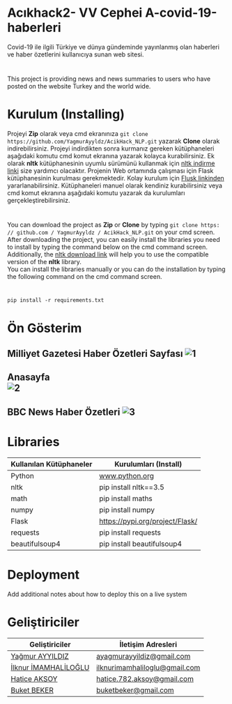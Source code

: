 # Acıkhack2- VV Cephei A-covid-19-haberleri
Covid-19 ile ilgili Türkiye ve dünya gündeminde yayınlanmış olan haberleri ve haber özetlerini kullanıcıya sunan web sitesi.</br>
#
This project is providing news and news summaries to users who have posted on the website Turkey and the world wide.
</br>
# Kurulum (Installing)
Projeyi **Zip** olarak veya cmd ekranınıza `git clone https://github.com/YagmurAyyldz/AcikHack_NLP.git` yazarak **Clone** olarak indirebilirsiniz.
Projeyi indirdikten sonra kurmanız gereken kütüphaneleri aşağıdaki komutu cmd komut ekranına yazarak kolayca kurabilirsiniz. Ek olarak **nltk** kütüphanesinin uyumlu sürümünü kullanmak için [nltk indirme linki](http://www.nltk.org/install.html) size yardımcı olacaktır. Projenin Web ortamında çalışması için Flask kütüphanesinin kurulması gerekmektedir. Kolay kurulum için [Flusk linkinden](https://pypi.org/project/Flask/) yararlanabilirsiniz.
Kütüphaneleri manuel olarak kendiniz kurabilirsiniz veya cmd komut ekranına aşağıdaki komutu yazarak da kurulumları gerçekleştirebilirsiniz.
</br> 
#
You can download the project as **Zip** or **Clone** by typing `git clone https: // github.com / YagmurAyyldz / AcikHack_NLP.git` on your cmd screen.
After downloading the project, you can easily install the libraries you need to install by typing the command below on the cmd command screen. Additionally, the [nltk download link](http://www.nltk.org/install.html) will help you to use the compatible version of the **nltk** library. 
</br>
You can install the libraries manually or you can do the installation by typing the following command on the cmd command screen.
#
`pip install -r requirements.txt`

# Ön Gösterim

Milliyet Gazetesi Haber Özetleri Sayfası
![1](https://user-images.githubusercontent.com/34991085/89057275-08717680-d366-11ea-9ea4-2c2fd9c72d7c.jpg)
-------------------------------------------------------------------
Anasayfa </br>
![2](https://user-images.githubusercontent.com/34991085/89057411-42427d00-d366-11ea-9380-bcadd084a691.jpg)
-------------------------------------------------------------------
BBC News Haber Özetleri
![3](https://user-images.githubusercontent.com/34991085/89057524-73bb4880-d366-11ea-9c57-4d4d8585e87b.jpg)
-------------------------------------------------------------------



# Libraries

| Kullanılan Kütüphaneler | Kurulumları (Install) |
| --- | --- |
| Python  |  www.python.org |
| nltk | pip install nltk==3.5  |
| math |pip install maths |
| numpy | pip install numpy |
| Flask | https://pypi.org/project/Flask/|
| requests | pip install requests |
| beautifulsoup4 | pip install beautifulsoup4|


# Deployment 
Add additional notes about how to deploy this on a live system

# Geliştiriciler
| Geliştiriciler | İletişim Adresleri |
| --- | --- |
|  [Yağmur AYYILDIZ](https://github.com/YagmurAyyldz) |   ayagmurayyildiz@gmail.com |
|  [İlknur İMAMHALİLOĞLU](https://github.com/ilknurimamhaliloglu)| ilknurimamhaliloglu@gmail.com|
|  [Hatice AKSOY](https://github.com/HaticeAksoy)|  hatice.782.aksoy@gmail.com|
|  [Buket BEKER](https://github.com/BuketBeker)| buketbeker@gmail.com|
